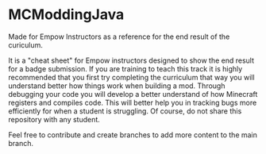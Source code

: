 # MCModdingJava
Made for Empow Instructors as a reference for the end result of the curiculum.

It is a "cheat sheet" for Empow instructors designed to show the end result for a badge submission. If you are training to teach this track it is highly recommended
that you first try completing the curriculum that way you will understand better how things work when building a mod. Through debugging your code you will develop
a better understand of how Minecraft registers and compiles code. This will better help you in tracking bugs more efficiently for when a student is struggling.
Of course, do not share this repository with any student.

Feel free to contribute and create branches to add more content to the main branch.
